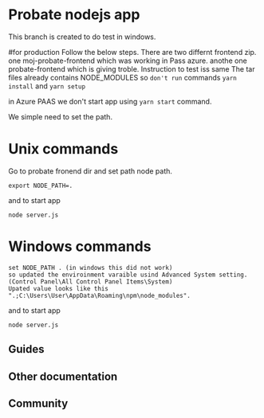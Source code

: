 # Probate nodejs app
This branch  is created to do test in windows.



#for production
Follow the below steps.
There are two differnt frontend zip.
one moj-probate-frontend which was working in Pass azure.
anothe one probate-frontend which is giving troble.
Instruction to test iss same
The tar files already contains NODE_MODULES so `don't run` commands `yarn install` and `yarn setup`

in Azure PAAS we don't start app using `yarn start` command.

We simple need to set the path.

Unix commands
=============
Go to probate fronend dir and set path node path.



``` 
export NODE_PATH=.  

```

and to start app

```    
node server.js

```

Windows commands
================


``` 
set NODE_PATH . (in windows this did not work)
so updated the enviroinment varaible usind Advanced System setting. (Control Panel\All Control Panel Items\System)
Upated value looks like this ".;C:\Users\User\AppData\Roaming\npm\node_modules".

```

and to start app

```    
node server.js

```

## Guides

## Other documentation

## Community


